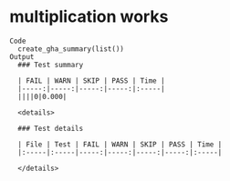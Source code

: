 # multiplication works

    Code
      create_gha_summary(list())
    Output
      ### Test summary
      
      | FAIL | WARN | SKIP | PASS | Time |
      |-----:|-----:|-----:|-----:|:-----|
      ||||0|0.000|
      
      <details>
      
      ### Test details
      
      | File | Test | FAIL | WARN | SKIP | PASS | Time |
      |:-----|:-----|-----:|-----:|-----:|-----:|:-----|
      
      </details>
      

